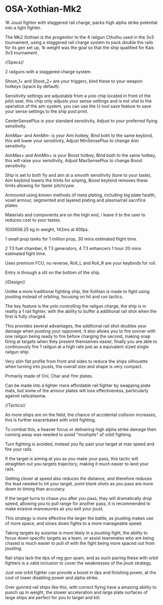 # OSA-Xothian-Mk2
1K Joust fighter with staggered rail charge, packs high alpha strike potential into a light fighter.

The Mk2 Xothian is the progenitor to the 4 railgun Cthulhu used in the 3v3 tournament, using a staggered rail charge system to pack double the rails for its gen set up, 1k weight was the goal so that the ship qualified for Kais 3v3 tournament.

//Specs//

2 railguns with a staggered charge system.

Shoot_1+ and Shoot_2+ are your triggers, bind these to your weapon hotkeys (space by default).

Sensitivity settings are adjustable from a yolo chip located in front of the pilot seat, this chip only adjusts your sense settings and is not vital to the operation of the aim system, you can use the U-tool save feature to save your sense settings to the ship post print.

CenterSensePlus is your standard sensitivity, Adjust to your preferred flying sensitivity.

AimMax- and AimMin- is your Aim hotkey, Bind both to the same keybind, this will lower your sensitivity, Adjust MinSensePlus to change Aim sensitivity.

AimMax+ and AimMin+ is your Boost hotkey, Bind both to the same hotkey, this will raise your sensitivity, Adjust MaxSensePlus to change Boost sensitivity.

Ship is set to both fly and aim at a smooth sensitivity (tune to your taste), Aim keybind lowers the limits for sniping, Boost keybind removes these limits allowing for faster pitch/yaw.

Armoured using known methods of meta plating, including big plate health, voxel armour, segmented and layered plating and plasma/rail sacrifice plates.

Materials and components are on the high end, i leave it to the user to reduces cost to your tastes.

1035656.25 kg in weight, 142ms at 60fps.

1 small prop tanks for 1 million prop, 30 mins estimated flight time.

2 T3 fuel chamber, 6 T3 generators, 4 T3 enhancers 1 hour 20 mins estimated fight time.

Uses premium FCU, no reverse, Roll_L and Roll_R are your keybinds for roll.

Entry is through a slit on the bottom of the ship.

//Design//

Unlike a more traditional fighting ship, the Xothian is made to fight using jousting instead of orbiting, focusing on hit and run tactics.

The key feature is the yolo controlling the railgun charge, the ship is in reality a 1 rail fighter, with the ability to buffer a additional rail shot when the first is fully charged.

This provides several advantages, the additional rail shot doubles your damage when jousting your opponent, it also allows you to fire sooner with one railgun being ready to fire before charging the second, making snap firing at targets when they present themselves easier, finally you are able to continuously fire 1 railgun at a high rate just as a equivalent sized single railgun ship.

Very slim flat profile from front and sides to reduce the ships silhouette when turning into jousts, the overall size and shape is very compact.

Primarily made of Oni, Char and Ymr plates.

Can be made into a lighter more affordable rail fighter by swapping plate mats, but some of the armour plates will lose effectiveness, particularly against rails/plasma.

//Tactics//

As more ships are on the field, the chance of accidental collision increases, this is further exacerbated with orbit fighting.

To combat this, a heavier focus or delivering high alpha strike damage then running away was needed to avoid "moshpits" of orbit fighting.

Turn fighting is avoided, instead you fly past your target at max speed and fire your rails.

If the target is aiming at you as you make your pass, this tactic will straighten out you targets trajectory, making it much easier to land your rails.

Getting closer at speed also reduces the distance, and therefore reduces the lead needed to hit your target, point blank shots as you pass are more down to timing than accuracy.

If the target turns to chase you after you pass, they will dramatically drop speed, allowing you to pull range for another pass, it is recommended to make evasive manoeuvres as you exit your joust.

This strategy is more effective the larger the battle, as jousting makes use of more space, and slows down fights to a more manageable speed.

Taking targets by surprise is more likely in a jousting fight, the ability to focus down specific targets as a team, or assist teammates who are being chased is much easier to pull of with the fight being more spaced out from jousting.

Rail ships lack the dps of reg gun spam, and as such pairing these with orbit fighters is a valid inclusion to cover the weaknesses of the joust strategy.

Just one orbit fighter can provide a boost in dps and finishing power, at the cost of lower disabling power and alpha strike.

Over gunned rail ships like this, with correct flying have a amazing ability to punch up in weight, the slower acceleration and large plate surfaces of large ships are perfect for you to target and kill.
